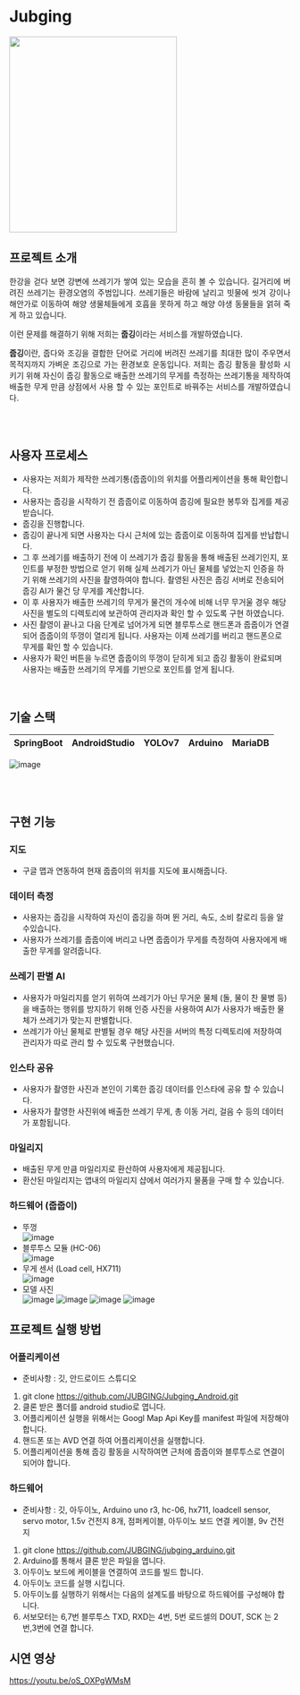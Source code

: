 # Jubging

<img src="https://user-images.githubusercontent.com/57697721/212832750-776c8823-8ac1-4fe2-8b9c-dbf6ff88de38.png" width="300" height="350">


## 프로젝트 소개

<p align="justify">
한강을 걷다 보면 강변에 쓰레기가 쌓여 있는 모습을 흔히 볼 수 있습니다. 길거리에 버려진 쓰레기는 환경오염의 주범입니다. 쓰레기들은 바람에 날리고 빗물에 씻겨 강이나 해안가로 이동하여 해양 생물체들에게 호흡을 못하게 하고 해양 야생 동물들을 얽혀 죽게 하고 있습니다.

이런 문제를 해결하기 위해 저희는 <strong>줍깅</strong>이라는 서비스를 개발하였습니다.

<p align="justify">
<strong>줍깅</strong>이란, 줍다와 조깅을 결합한 단어로 거리에 버려진 쓰레기를 최대한 많이 주우면서 목적지까지 가벼운 조깅으로 가는 환경보호 운동입니다. 저희는 줍깅 활동을 활성화 시키기 위해 자신이 줍깅 활동으로 배출한 쓰레기의 무게를 측정하는 쓰레기통을 제작하여 배출한 무게 만큼 상점에서 사용 할 수 있는 포인트로 바꿔주는 서비스를 개발하였습니다.
<p align="center">

<br><br>

## 사용자 프로세스

- 사용자는 저희가 제작한 쓰레기통(줍줍이)의 위치를 어플리케이션을 통해 확인합니다. 
- 사용자는 줍깅을 시작하기 전 줍줍이로 이동하여 줍깅에 필요한 봉투와 집게를 제공 받습니다. 
- 줍깅을 진행합니다. 
- 줍깅이 끝나게 되면 사용자는 다시 근처에 있는 줍줍이로 이동하여 집게를 반납합니다.
- 그 후 쓰레기를 배출하기 전에 이 쓰레기가 줍깅 활동을 통해 배출된 쓰레기인지, 포인트를 부정한 방법으로 얻기 위해 실제 쓰레기가 아닌 물체를 넣었는지 인증을 하기 위해 쓰레기의 사진을 촬영하여야 합니다. 촬영된 사진은 줍깅 서버로 전송되어 줍깅 AI가 물건 당 무게를 계산합니다.
- 이 후 사용자가 배출한 쓰레기의 무게가 물건의 개수에 비해 너무 무거울 경우 해당 사진을 별도의 디렉토리에 보관하여 관리자과 확인 할 수 있도록 구현 하였습니다.
- 사진 촬영이 끝나고 다음 단계로 넘어가게 되면 블루투스로 핸드폰과 줍줍이가 연결되어 줍줍이의 뚜껑이 열리게 됩니다. 사용자는 이제 쓰레기를 버리고 핸드폰으로 무게를 확인 할 수 있습니다. 
- 사용자가 확인 버튼을 누르면 줍줍이의 뚜껑이 닫히게 되고 줍깅 활동이 완료되며 사용자는 배출한 쓰레기의 무게를 기반으로 포인트를 얻게 됩니다. 

<p align="center">

</p>

<br>

## 기술 스택

| SpringBoot | AndroidStudio | YOLOv7 |  Arduino  | MariaDB | 
| :--------: | :-----------: | :----: | :-------: | :-----: |

![image](https://user-images.githubusercontent.com/57697721/212826703-6ab0a6b9-6602-46d3-814c-e7136278b4b5.png)

<br><br>


## 구현 기능

### 지도
- 구글 맵과 연동하여 현재 줍줍이의 위치를 지도에 표시해줍니다.

### 데이터 측정 
- 사용자는 줍깅을 시작하여 자신이 줍깅을 하며 뛴 거리, 속도, 소비 칼로리 등을 알 수있습니다.
- 사용자가 쓰레기를 줍줍이에 버리고 나면 줍줍이가 무게를 측정하여 사용자에게 배출한 무게를 알려줍니다.

### 쓰레기 판별 AI
- 사용자가 마일리지를 얻기 위하여 쓰레기가 아닌 무거운 물체 (돌, 물이 찬 물병 등)을 배출하는 행위를 방지하기 위해 인증 사진을 사용하여 AI가 사용자가 배출한 물체가 쓰레기가 맞는지 판별합니다.
- 쓰레기가 아닌 물체로 판별될 경우 해당 사진을 서버의 특정 디렉토리에 저장하여 관리자가 따로 관리 할 수 있도록 구현했습니다.

### 인스타 공유
- 사용자가 촬영한 사진과 본인이 기록한 줍깅 데이터를 인스타에 공유 할 수 있습니다.
- 사용자가 촬영한 사진위에 배출한 쓰레기 무게, 총 이동 거리, 걸음 수 등의 데이터가 포함됩니다. 

### 마일리지
- 배출된 무게 만큼 마일리지로 환산하여 사용자에게 제공됩니다.
- 환산된 마일리지는 앱내의 마일리지 샵에서 여러가지 물품을 구매 할 수 있습니다.
 

### 하드웨어 (줍줍이)
- 뚜껑<br>
![image](https://user-images.githubusercontent.com/57697721/212826865-8863f9f0-b0f1-46ff-a786-0e702598b98d.png)
- 블루투스 모듈 (HC-06)<br>
![image](https://user-images.githubusercontent.com/57697721/212826972-177706d8-d595-498f-a373-aee8dcab4266.png)
- 무게 센서 (Load cell, HX711)<br>
![image](https://user-images.githubusercontent.com/57697721/212827034-3ee0ecdf-68d0-4d68-b20b-5eb59a715e9c.png)
- 모델 사진<br>
![image](https://user-images.githubusercontent.com/57697721/212827086-61566bb6-f136-43ee-b416-5e05924cd401.png)
![image](https://user-images.githubusercontent.com/57697721/212827104-077ac370-571c-4893-8620-b01bdc0eb00a.png)
![image](https://user-images.githubusercontent.com/57697721/212827115-026ed719-4e4d-44a5-8231-3db057170dbf.png)
![image](https://user-images.githubusercontent.com/57697721/212827132-2d7a87a1-2736-4679-bb85-463bbe54624b.png)

## 프로젝트 실행 방법
### 어플리케이션
- 준비사항 : 깃, 안드로이드 스튜디오
1. git clone https://github.com/JUBGING/Jubging_Android.git
2. 클론 받은 폴더를 android studio로 엽니다.
3. 어플리케이션 실행을 위해서는 Googl Map Api Key를 manifest 파일에 저장해야 합니다.
4. 핸드폰 또는 AVD 연결 하여 어플리케이션을 실행합니다.
5. 어플리케이션을 통해 줍깅 활동을 시작하여면 근처에 줍줍이와 블루투스로 연결이 되어야 합니다.

### 하드웨어
- 준비사항 : 깃, 아두이노, Arduino uno r3, hc-06, hx711, loadcell sensor, servo motor, 1.5v 건전지 8개, 점퍼케이블, 아두이노 보드 연결 케이블, 9v 건전지
1. git clone https://github.com/JUBGING/jubging_arduino.git
2. Arduino를 통해서 클론 받은 파일을 엽니다. 
3. 아두이노 보드에 케이블을 연결하여 코드를 빌드 합니다.
4. 아두이노 코드를 실행 시킵니다.
5. 아두이노를 실행하기 위해서는 다음의 설계도를 바탕으로 하드웨어를 구성해야 합니다.
6. 서보모터는 6,7번 블루투스 TXD, RXD는 4번, 5번 로드셀의 DOUT, SCK 는 2번,3번에 연결 합니다.

## 시연 영상
https://youtu.be/oS_OXPgWMsM

<br>
